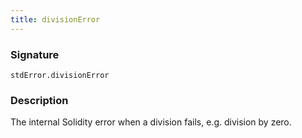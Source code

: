 ```yaml
---
title: divisionError
---
```


### Signature

```solidity
stdError.divisionError
```

### Description

The internal Solidity error when a division fails, e.g. division by zero.
